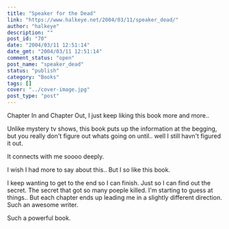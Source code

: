 ```yaml
---
title: "Speaker for the Dead"
link: "https://www.halkeye.net/2004/03/11/speaker_dead/"
author: "halkeye"
description: ""
post_id: "70"
date: "2004/03/11 12:51:14"
date_gmt: "2004/03/11 12:51:14"
comment_status: "open"
post_name: "speaker_dead"
status: "publish"
category: "Books"
tags: []
cover: "../cover-image.jpg"
post_type: "post"
---
```


Chapter In and Chapter Out, I just keep liking this book more and more..

Unlike mystery tv shows, this book puts up the information at the begging, but you really don't figure out whats going on until.. well I still havn't figured it out.

It connects with me soooo deeply.

I wish I had more to say about this.. But I so like this book.

I keep wanting to get to the end so I can finish. Just so I can find out the secret. The secret that got so many poeple killed. I'm starting to guess at things.. But each chapter ends up leading me in a slightly different direction. Such an awesome writer.

Such a powerful book.